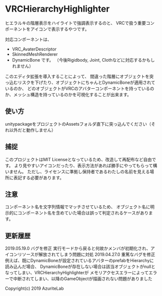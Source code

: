 # VRCHierarchyHighlighter

ヒエラルキの階層表示をハイライトで強調表示するのと、
VRCで扱う重要コンポーネントをアイコンで表示するやつです。

対応コンポーネントは、
* VRC_AvaterDescriptor
* SkinnedMeshRenderer
* DynamicBone
です。
（今後Rigidbody, Joint, Clothなどに対応するかもしれません）

このエディタ拡張を導入することによって、
間違った階層にオブジェクトを突っ込むリスクを下げたり、オブジェクトにちゃんとDynamicBoneが適用されているのか、
どのオブジェクトがVRCのアバターコンポーネントを持っているのか、メッシュ構造を持っているのかを可視化することが出来ます。

## 使い方

unitypackageをプロジェクトのAssetsフォルダ直下に突っ込んでください（それ以外だと動作しません）

## 捕捉

このプロジェクトはMIT Licenseとなっているため、改造して再配布など自由です。
より見やすいアイコンだったり、表示方法があれば勝手にやってもらって構いません。
ただし、ライセンスに準拠し保持者であるわたしの名前を見える場所に表記する必要があります。

## 注意

コンポーネント名を文字列情報でマッチさせているため、
オブジェクト名に明示的にコンポーネント名を含めていた場合は誤って判定されるケースがあります。

## 更新履歴

2019.05.19.0
	バグを修正
	実行モードから戻ると何故かメンバが初期化され、アイコンリソースが解放されてしまう問題に対処
2019.04.27.0
	重篤なバグを修正
	例えば、既にDynamicBoneが設定されているアバターのprefabをHierarchyに読み込んだ場合、
	DynamicBoneが存在しない場合は該当オブジェクトがnullとなってしまい、VRCHierarchyHighlighterが
	メモリアクセスエラーによってエラーで中断されてしまい、以降のGameObjectが描画されない問題がありました
	

Copyright(c) 2019 AzuriteLab
